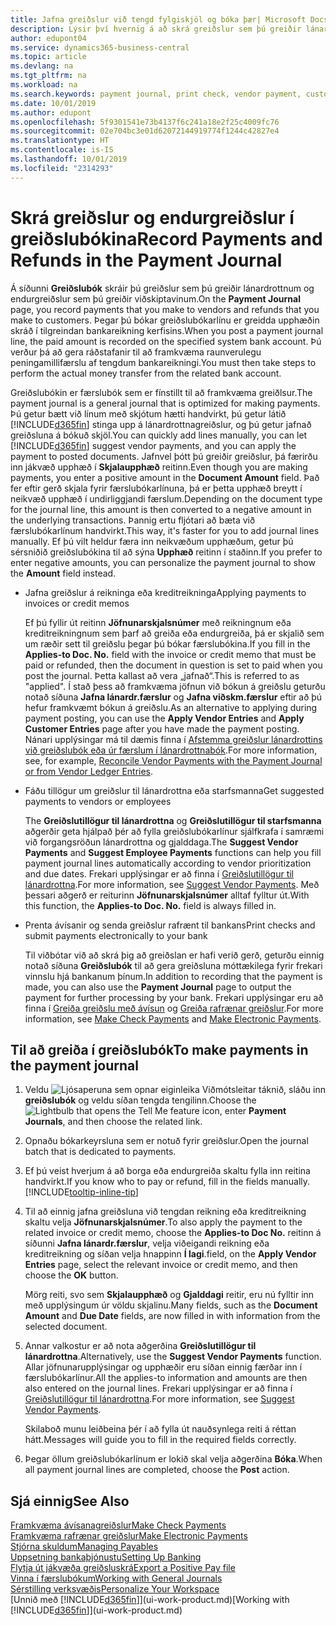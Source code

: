 ```yaml
---
title: Jafna greiðslur við tengd fylgiskjöl og bóka þær| Microsoft Docs
description: Lýsir því hvernig á að skrá greiðslur sem þú greiðir lánardrottnum og endurgreiðslur sem þú greiðir viðskiptavinum.
author: edupont04
ms.service: dynamics365-business-central
ms.topic: article
ms.devlang: na
ms.tgt_pltfrm: na
ms.workload: na
ms.search.keywords: payment journal, print check, vendor payment, customer refund, creditor, debt, balance due, AP
ms.date: 10/01/2019
ms.author: edupont
ms.openlocfilehash: 5f9301541e73b4137f6c241a18e2f25c4009fc76
ms.sourcegitcommit: 02e704bc3e01d62072144919774f1244c42827e4
ms.translationtype: HT
ms.contentlocale: is-IS
ms.lasthandoff: 10/01/2019
ms.locfileid: "2314293"
---
```

# <a name="record-payments-and-refunds-in-the-payment-journal"></a><span data-ttu-id="dd372-103">Skrá greiðslur og endurgreiðslur í greiðslubókina</span><span class="sxs-lookup"><span data-stu-id="dd372-103">Record Payments and Refunds in the Payment Journal</span></span>

<span data-ttu-id="dd372-104">Á síðunni **Greiðslubók** skráir þú greiðslur sem þú greiðir lánardrottnum og endurgreiðslur sem þú greiðir viðskiptavinum.</span><span class="sxs-lookup"><span data-stu-id="dd372-104">On the **Payment Journal** page, you record payments that you make to vendors and refunds that you make to customers.</span></span> <span data-ttu-id="dd372-105">Þegar þú bókar greiðslubókarlínu er greidda upphæðin skráð í tilgreindan bankareikning kerfisins.</span><span class="sxs-lookup"><span data-stu-id="dd372-105">When you post a payment journal line, the paid amount is recorded on the specified system bank account.</span></span> <span data-ttu-id="dd372-106">Þú verður þá að gera ráðstafanir til að framkvæma raunverulegu peningamillifærslu af tengdum bankareikningi.</span><span class="sxs-lookup"><span data-stu-id="dd372-106">You must then take steps to perform the actual money transfer from the related bank account.</span></span>  

<span data-ttu-id="dd372-107">Greiðslubókin er færslubók sem er fínstillt til að framkvæma greiðlsur.</span><span class="sxs-lookup"><span data-stu-id="dd372-107">The payment journal is a general journal that is optimized for making payments.</span></span> <span data-ttu-id="dd372-108">Þú getur bætt við línum með skjótum hætti handvirkt, þú getur látið [!INCLUDE[d365fin](includes/d365fin_md.md)] stinga upp á lánardrottnagreiðslur, og þú getur jafnað greiðsluna á bókuð skjöl.</span><span class="sxs-lookup"><span data-stu-id="dd372-108">You can quickly add lines manually, you can let [!INCLUDE[d365fin](includes/d365fin_md.md)] suggest vendor payments, and you can apply the payment to posted documents.</span></span> <span data-ttu-id="dd372-109">Jafnvel þótt þú greiðir greiðslur, þá færirðu inn jákvæð upphæð í **Skjalaupphæð** reitinn.</span><span class="sxs-lookup"><span data-stu-id="dd372-109">Even though you are making payments, you enter a positive amount in the **Document Amount** field.</span></span> <span data-ttu-id="dd372-110">Það fer eftir gerð skjala fyrir færslubókarlínuna, þá er þetta upphæð breytt í neikvæð upphæð í undirliggjandi færslum.</span><span class="sxs-lookup"><span data-stu-id="dd372-110">Depending on the document type for the journal line, this amount is then converted to a negative amount in the underlying transactions.</span></span> <span data-ttu-id="dd372-111">Þannig ertu fljótari að bæta við færslubókarlínum handvirkt.</span><span class="sxs-lookup"><span data-stu-id="dd372-111">This way, it's faster for you to add journal lines manually.</span></span> <span data-ttu-id="dd372-112">Ef þú vilt heldur færa inn neikvæðum upphæðum, getur þú sérsniðið greiðslubókina til að sýna **Upphæð** reitinn í staðinn.</span><span class="sxs-lookup"><span data-stu-id="dd372-112">If you prefer to enter negative amounts, you can personalize the payment journal to show the **Amount** field instead.</span></span>  

- <span data-ttu-id="dd372-113">Jafna greiðslur á reikninga eða kreditreikninga</span><span class="sxs-lookup"><span data-stu-id="dd372-113">Applying payments to invoices or credit memos</span></span>

    <span data-ttu-id="dd372-114">Ef þú fyllir út reitinn **Jöfnunarskjalsnúmer** með reikningnum eða kreditreikningnum sem þarf að greiða eða endurgreiða, þá er skjalið sem um ræðir sett til greiðslu þegar þú bókar færslubókina.</span><span class="sxs-lookup"><span data-stu-id="dd372-114">If you fill in the **Applies-to Doc. No.** field with the invoice or credit memo that must be paid or refunded, then the document in question is set to paid when you post the journal.</span></span> <span data-ttu-id="dd372-115">Þetta kallast að vera „jafnað“.</span><span class="sxs-lookup"><span data-stu-id="dd372-115">This is referred to as "applied".</span></span> <span data-ttu-id="dd372-116">Í stað þess að framkvæma jöfnun við bókun á greiðslu geturðu notað síðuna **Jafna lánardr.færslur** og **Jafna viðskm.færslur** eftir að þú hefur framkvæmt bókun á greiðslu.</span><span class="sxs-lookup"><span data-stu-id="dd372-116">As an alternative to applying during payment posting, you can use the **Apply Vendor Entries** and **Apply Customer Entries** page after you have made the payment posting.</span></span> <span data-ttu-id="dd372-117">Nánari upplýsingar má til dæmis finna í [Afstemma greiðslur lánardrottins við greiðslubók eða úr færslum í lánardrottnabók](payables-how-apply-purchase-transactions-manually.md).</span><span class="sxs-lookup"><span data-stu-id="dd372-117">For more information, see, for example, [Reconcile Vendor Payments with the Payment Journal or from Vendor Ledger Entries](payables-how-apply-purchase-transactions-manually.md).</span></span>  

- <span data-ttu-id="dd372-118">Fáðu tillögur um greiðslur til lánardrottna eða starfsmanna</span><span class="sxs-lookup"><span data-stu-id="dd372-118">Get suggested payments to vendors or employees</span></span>

    <span data-ttu-id="dd372-119">The **Greiðslutillögur til lánardrottna** og **Greiðslutillögur til starfsmanna** aðgerðir geta hjálpað þér að fylla greiðslubókarlínur sjálfkrafa í samræmi við forgangsröðun lánardrottna og gjalddaga.</span><span class="sxs-lookup"><span data-stu-id="dd372-119">The **Suggest Vendor Payments** and **Suggest Employee Payments** functions can help you fill payment journal lines automatically according to vendor prioritization and due dates.</span></span> <span data-ttu-id="dd372-120">Frekari upplýsingar er að finna í [Greiðslutillögur til lánardrottna](payables-how-suggest-vendor-payments.md).</span><span class="sxs-lookup"><span data-stu-id="dd372-120">For more information, see [Suggest Vendor Payments](payables-how-suggest-vendor-payments.md).</span></span> <span data-ttu-id="dd372-121">Með þessari aðgerð er reiturinn **Jöfnunarskjalsnúmer** alltaf fylltur út.</span><span class="sxs-lookup"><span data-stu-id="dd372-121">With this function, the **Applies-to Doc. No.** field is always filled in.</span></span>  

- <span data-ttu-id="dd372-122">Prenta ávísanir og senda greiðslur rafrænt til bankans</span><span class="sxs-lookup"><span data-stu-id="dd372-122">Print checks and submit payments electronically to your bank</span></span>

    <span data-ttu-id="dd372-123">Til viðbótar við að skrá þig að greiðslan er hafi verið gerð, geturðu einnig notað síðuna **Greiðslubók** til að gera greiðsluna móttækilega fyrir frekari vinnslu hjá bankanum þínum.</span><span class="sxs-lookup"><span data-stu-id="dd372-123">In addition to recording that the payment is made, you can also use the **Payment Journal** page to output the payment for further processing by your bank.</span></span> <span data-ttu-id="dd372-124">Frekari upplýsingar eru að finna í [Greiða greiðslu með ávísun](payables-how-work-checks.md) og [Greiða rafrænar greiðslur](payables-how-export-payments-bank-file.md).</span><span class="sxs-lookup"><span data-stu-id="dd372-124">For more information, see [Make Check Payments](payables-how-work-checks.md) and [Make Electronic Payments](payables-how-export-payments-bank-file.md).</span></span>  

## <a name="to-make-payments-in-the-payment-journal"></a><span data-ttu-id="dd372-125">Til að greiða í greiðslubók</span><span class="sxs-lookup"><span data-stu-id="dd372-125">To make payments in the payment journal</span></span>

1. <span data-ttu-id="dd372-126">Veldu ![Ljósaperuna sem opnar eiginleika Viðmótsleitar](media/ui-search/search_small.png "Segðu mér hvað þú vilt gera") táknið, sláðu inn **greiðslubók** og veldu síðan tengda tengilinn.</span><span class="sxs-lookup"><span data-stu-id="dd372-126">Choose the ![Lightbulb that opens the Tell Me feature](media/ui-search/search_small.png "Tell me what you want to do") icon, enter **Payment Journals**, and then choose the related link.</span></span>
2. <span data-ttu-id="dd372-127">Opnaðu bókarkeyrsluna sem er notuð fyrir greiðslur.</span><span class="sxs-lookup"><span data-stu-id="dd372-127">Open the journal batch that is dedicated to payments.</span></span>
3. <span data-ttu-id="dd372-128">Ef þú veist hverjum á að borga eða endurgreiða skaltu fylla inn reitina handvirkt.</span><span class="sxs-lookup"><span data-stu-id="dd372-128">If you know who to pay or refund, fill in the fields manually.</span></span> [!INCLUDE[tooltip-inline-tip](includes/tooltip-inline-tip_md.md)]
4. <span data-ttu-id="dd372-129">Til að einnig jafna greiðsluna við tengdan reikning eða kreditreikning skaltu velja **Jöfnunarskjalsnúmer**.</span><span class="sxs-lookup"><span data-stu-id="dd372-129">To also apply the payment to the related invoice or credit memo, choose the **Applies-to Doc No.**</span></span> <span data-ttu-id="dd372-130">reitinn á síðunni **Jafna lánardr.færslur**, velja viðeigandi reikning eða kreditreikning og síðan velja hnappinn **Í lagi**.</span><span class="sxs-lookup"><span data-stu-id="dd372-130">field, on the **Apply Vendor Entries** page, select the relevant invoice or credit memo, and then choose the **OK** button.</span></span>

    <span data-ttu-id="dd372-131">Mörg reiti, svo sem **Skjalaupphæð** og **Gjalddagi** reitir, eru nú fylltir inn með upplýsingum úr völdu skjalinu.</span><span class="sxs-lookup"><span data-stu-id="dd372-131">Many fields, such as the **Document Amount** and **Due Date** fields, are now filled in with information from the selected document.</span></span>
5. <span data-ttu-id="dd372-132">Annar valkostur er að nota aðgerðina **Greiðslutillögur til lánardrottna**.</span><span class="sxs-lookup"><span data-stu-id="dd372-132">Alternatively, use the **Suggest Vendor Payments** function.</span></span> <span data-ttu-id="dd372-133">Allar jöfnunarupplýsingar og upphæðir eru síðan einnig færðar inn í færslubókarlínur.</span><span class="sxs-lookup"><span data-stu-id="dd372-133">All the applies-to information and amounts are then also entered on the journal lines.</span></span> <span data-ttu-id="dd372-134">Frekari upplýsingar er að finna í [Greiðslutillögur til lánardrottna](payables-how-suggest-vendor-payments.md).</span><span class="sxs-lookup"><span data-stu-id="dd372-134">For more information, see [Suggest Vendor Payments](payables-how-suggest-vendor-payments.md).</span></span>

    <span data-ttu-id="dd372-135">Skilaboð munu leiðbeina þér í að fylla út nauðsynlega reiti á réttan hátt.</span><span class="sxs-lookup"><span data-stu-id="dd372-135">Messages will guide you to fill in the required fields correctly.</span></span>
6.  <span data-ttu-id="dd372-136">Þegar öllum greiðslubókarlínum er lokið skal velja aðgerðina **Bóka**.</span><span class="sxs-lookup"><span data-stu-id="dd372-136">When all payment journal lines are completed, choose the **Post** action.</span></span>

## <a name="see-also"></a><span data-ttu-id="dd372-137">Sjá einnig</span><span class="sxs-lookup"><span data-stu-id="dd372-137">See Also</span></span>
[<span data-ttu-id="dd372-138">Framkvæma ávísanagreiðslur</span><span class="sxs-lookup"><span data-stu-id="dd372-138">Make Check Payments</span></span>](payables-how-work-checks.md)  
[<span data-ttu-id="dd372-139">Framkvæma rafrænar greiðslur</span><span class="sxs-lookup"><span data-stu-id="dd372-139">Make Electronic Payments</span></span>](payables-how-export-payments-bank-file.md)  
[<span data-ttu-id="dd372-140">Stjórna skuldum</span><span class="sxs-lookup"><span data-stu-id="dd372-140">Managing Payables</span></span>](payables-manage-payables.md)  
[<span data-ttu-id="dd372-141">Uppsetning bankaþjónustu</span><span class="sxs-lookup"><span data-stu-id="dd372-141">Setting Up Banking</span></span>](bank-setup-banking.md)  
[<span data-ttu-id="dd372-142">Flytja út jákvæða greiðsluskrá</span><span class="sxs-lookup"><span data-stu-id="dd372-142">Export a Positive Pay file</span></span>](finance-how-positive-pay.md)  
[<span data-ttu-id="dd372-143">Vinna í færslubókum</span><span class="sxs-lookup"><span data-stu-id="dd372-143">Working with General Journals</span></span>](ui-work-general-journals.md)  
[<span data-ttu-id="dd372-144">Sérstilling verksvæðis</span><span class="sxs-lookup"><span data-stu-id="dd372-144">Personalize Your Workspace</span></span>](ui-personalization-user.md)  
<span data-ttu-id="dd372-145">[Unnið með [!INCLUDE[d365fin](includes/d365fin_md.md)]](ui-work-product.md)</span><span class="sxs-lookup"><span data-stu-id="dd372-145">[Working with [!INCLUDE[d365fin](includes/d365fin_md.md)]](ui-work-product.md)</span></span>  
